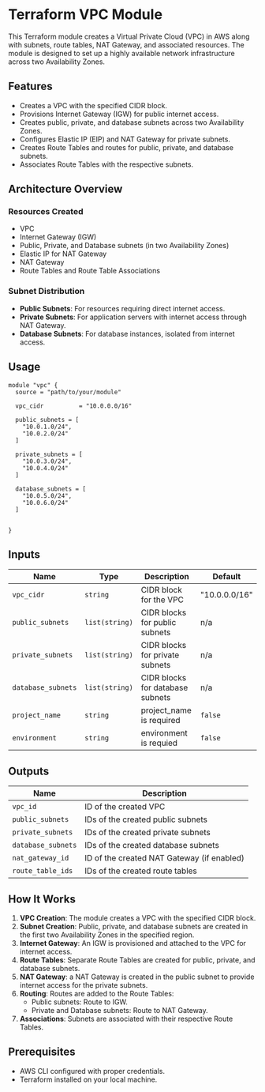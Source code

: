 
# Terraform VPC Module

This Terraform module creates a Virtual Private Cloud (VPC) in AWS along with subnets, route tables, NAT Gateway, and associated resources. The module is designed to set up a highly available network infrastructure across two Availability Zones.

## Features

- Creates a VPC with the specified CIDR block.
- Provisions Internet Gateway (IGW) for public internet access.
- Creates public, private, and database subnets across two Availability Zones.
- Configures Elastic IP (EIP) and NAT Gateway for private subnets.
- Creates Route Tables and routes for public, private, and database subnets.
- Associates Route Tables with the respective subnets.

## Architecture Overview

### Resources Created
- VPC
- Internet Gateway (IGW)
- Public, Private, and Database subnets (in two Availability Zones)
- Elastic IP for NAT Gateway
- NAT Gateway
- Route Tables and Route Table Associations

### Subnet Distribution
- **Public Subnets**: For resources requiring direct internet access.
- **Private Subnets**: For application servers with internet access through NAT Gateway.
- **Database Subnets**: For database instances, isolated from internet access.

## Usage

```hcl
module "vpc" {
  source = "path/to/your/module"

  vpc_cidr          = "10.0.0.0/16"

  public_subnets = [
    "10.0.1.0/24",
    "10.0.2.0/24"
  ]

  private_subnets = [
    "10.0.3.0/24",
    "10.0.4.0/24"
  ]

  database_subnets = [
    "10.0.5.0/24",
    "10.0.6.0/24"
  ]


}
```

## Inputs

| Name                 | Type          | Description                                                  | Default         |
|----------------------|---------------|--------------------------------------------------------------|-----------------|
| `vpc_cidr`           | `string`      | CIDR block for the VPC                                       | "10.0.0.0/16"            |
| `public_subnets`     | `list(string)`| CIDR blocks for public subnets                               | n/a             |
| `private_subnets`    | `list(string)`| CIDR blocks for private subnets                              | n/a             |
| `database_subnets`   | `list(string)`| CIDR blocks for database subnets                             | n/a             |
| `project_name` | `string`        |       project_name is required                        | `false`         |
| `environment` | `string`        | environment is requied                              | `false`         |

## Outputs

| Name                | Description                                  |
|---------------------|----------------------------------------------|
| `vpc_id`            | ID of the created VPC                       |
| `public_subnets`    | IDs of the created public subnets            |
| `private_subnets`   | IDs of the created private subnets           |
| `database_subnets`  | IDs of the created database subnets          |
| `nat_gateway_id`    | ID of the created NAT Gateway (if enabled)   |
| `route_table_ids`   | IDs of the created route tables              |

## How It Works

1. **VPC Creation**: The module creates a VPC with the specified CIDR block.
2. **Subnet Creation**: Public, private, and database subnets are created in the first two Availability Zones in the specified region.
3. **Internet Gateway**: An IGW is provisioned and attached to the VPC for internet access.
4. **Route Tables**: Separate Route Tables are created for public, private, and database subnets.
5. **NAT Gateway**: a NAT Gateway is created in the public subnet to provide internet access for the private subnets.
6. **Routing**: Routes are added to the Route Tables:
   - Public subnets: Route to IGW.
   - Private and Database subnets: Route to NAT Gateway.
7. **Associations**: Subnets are associated with their respective Route Tables.

## Prerequisites

- AWS CLI configured with proper credentials.
- Terraform installed on your local machine.



